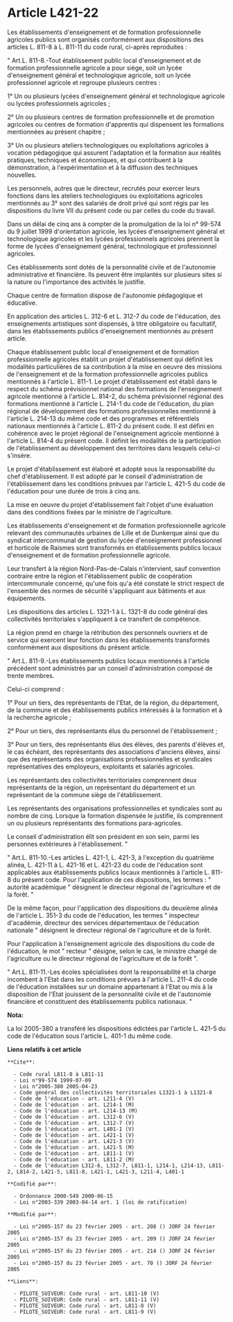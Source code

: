 # Article L421-22

Les établissements d'enseignement et de formation professionnelle agricoles publics sont organisés conformément aux
dispositions des articles L. 811-8 à L. 811-11 du code rural, ci-après reproduites : 

" Art.L. 811-8.-Tout établissement public local d'enseignement et de formation professionnelle agricole a pour siège, soit un
lycée d'enseignement général et technologique agricole, soit un lycée professionnel agricole et regroupe plusieurs centres : 

1° Un ou plusieurs lycées d'enseignement général et technologique agricole ou lycées professionnels agricoles ; 

2° Un ou plusieurs centres de formation professionnelle et de promotion agricoles ou centres de formation d'apprentis qui
dispensent les formations mentionnées au présent chapitre ; 

3° Un ou plusieurs ateliers technologiques ou exploitations agricoles à vocation pédagogique qui assurent l'adaptation et la
formation aux réalités pratiques, techniques et économiques, et qui contribuent à la démonstration, à l'expérimentation et à
la diffusion des techniques nouvelles. 

Les personnels, autres que le directeur, recrutés pour exercer leurs fonctions dans les ateliers technologiques ou
exploitations agricoles mentionnés au 3° sont des salariés de droit privé qui sont régis par les dispositions du livre VII du
présent code ou par celles du code du travail. 

Dans un délai de cinq ans à compter de la promulgation de la loi n° 99-574 du 9 juillet 1999 d'orientation agricole, les
lycées d'enseignement général et technologique agricoles et les lycées professionnels agricoles prennent la forme de lycées
d'enseignement général, technologique et professionnel agricoles. 

Ces établissements sont dotés de la personnalité civile et de l'autonomie administrative et financière. Ils peuvent être
implantés sur plusieurs sites si la nature ou l'importance des activités le justifie. 

Chaque centre de formation dispose de l'autonomie pédagogique et éducative. 

En application des articles L. 312-6 et L. 312-7 du code de l'éducation, des enseignements artistiques sont dispensés, à
titre obligatoire ou facultatif, dans les établissements publics d'enseignement mentionnés au présent article. 

Chaque établissement public local d'enseignement et de formation professionnelle agricoles établit un projet d'établissement
qui définit les modalités particulières de sa contribution à la mise en oeuvre des missions de l'enseignement et de la
formation professionnelle agricoles publics mentionnés à l'article L. 811-1. Le projet d'établissement est établi dans le
respect du schéma prévisionnel national des formations de l'enseignement agricole mentionné à l'article L. 814-2, du schéma
prévisionnel régional des formations mentionné à l'article L. 214-1 du code de l'éducation, du plan régional de développement
des formations professionnelles mentionné à l'article L. 214-13 du même code et des programmes et référentiels nationaux
mentionnés à l'article L. 811-2 du présent code. Il est défini en cohérence avec le projet régional de l'enseignement
agricole mentionné à l'article L. 814-4 du présent code. Il définit les modalités de la participation de l'établissement au
développement des territoires dans lesquels celui-ci s'insère. 

Le projet d'établissement est élaboré et adopté sous la responsabilité du chef d'établissement. Il est adopté par le conseil
d'administration de l'établissement dans les conditions prévues par l'article L. 421-5 du code de l'éducation pour une durée
de trois à cinq ans. 

La mise en oeuvre du projet d'établissement fait l'objet d'une évaluation dans des conditions fixées par le ministre de
l'agriculture. 

Les établissements d'enseignement et de formation professionnelle agricole relevant des communautés urbaines de Lille et de
Dunkerque ainsi que du syndicat intercommunal de gestion du lycée d'enseignement professionnel et horticole de Raismes sont
transformés en établissements publics locaux d'enseignement et de formation professionnelle agricole. 

Leur transfert à la région Nord-Pas-de-Calais n'intervient, sauf convention contraire entre la région et l'établissement
public de coopération intercommunale concerné, qu'une fois qu'a été constaté le strict respect de l'ensemble des normes de
sécurité s'appliquant aux bâtiments et aux équipements. 

Les dispositions des articles L. 1321-1 à L. 1321-8 du code général des collectivités territoriales s'appliquent à ce
transfert de compétence. 

La région prend en charge la rétribution des personnels ouvriers et de service qui exercent leur fonction dans les
établissements transformés conformément aux dispositions du présent article. 

" Art.L. 811-9.-Les établissements publics locaux mentionnés à l'article précédent sont administrés par un conseil
d'administration composé de trente membres. 

Celui-ci comprend : 

1° Pour un tiers, des représentants de l'Etat, de la région, du département, de la commune et des établissements publics
intéressés à la formation et à la recherche agricole ; 

2° Pour un tiers, des représentants élus du personnel de l'établissement ; 

3° Pour un tiers, des représentants élus des élèves, des parents d'élèves et, le cas échéant, des représentants des
associations d'anciens élèves, ainsi que des représentants des organisations professionnelles et syndicales représentatives
des employeurs, exploitants et salariés agricoles. 

Les représentants des collectivités territoriales comprennent deux représentants de la région, un représentant du département
et un représentant de la commune siège de l'établissement. 

Les représentants des organisations professionnelles et syndicales sont au nombre de cinq. Lorsque la formation dispensée le
justifie, ils comprennent un ou plusieurs représentants des formations para-agricoles. 

Le conseil d'administration élit son président en son sein, parmi les personnes extérieures à l'établissement. " 

" Art.L. 811-10.-Les articles L. 421-1, L. 421-3, à l'exception du quatrième alinéa, L. 421-11 à L. 421-16 et L. 421-23 du
code de l'éducation sont applicables aux établissements publics locaux mentionnés à l'article L. 811-8 du présent code. Pour
l'application de ces dispositions, les termes : " autorité académique " désignent le directeur régional de l'agriculture et
de la forêt. " 

De la même façon, pour l'application des dispositions du deuxième alinéa de l'article L. 351-3 du code de l'éducation, les
termes " inspecteur d'académie, directeur des services départementaux de l'éducation nationale " désignent le directeur
régional de l'agriculture et de la forêt. 

Pour l'application à l'enseignement agricole des dispositions du code de l'éducation, le mot " recteur " désigne, selon le
cas, le ministre chargé de l'agriculture ou le directeur régional de l'agriculture et de la forêt ". 

" Art.L. 811-11.-Les écoles spécialisées dont la responsabilité et la charge incombent à l'Etat dans les conditions prévues à
l'article L. 211-4 du code de l'éducation installées sur un domaine appartenant à l'Etat ou mis à la disposition de l'Etat
jouissent de la personnalité civile et de l'autonomie financière et constituent des établissements publics nationaux. "

**Nota:**

La loi 2005-380 a transféré les dispositions édictées par l'article L. 421-5 du code de l'éducation sous l'article L. 401-1
du même code.

**Liens relatifs à cet article**

	**Cite**:

	  - Code rural L811-8 à L811-11
	  - Loi n°99-574 1999-07-09
	  - Loi n°2005-380 2005-04-23
	  - Code général des collectivités territoriales L1321-1 à L1321-8
	  - Code de l'éducation - art. L211-4 (V)
	  - Code de l'éducation - art. L214-1 (M)
	  - Code de l'éducation - art. L214-13 (M)
	  - Code de l'éducation - art. L312-6 (V)
	  - Code de l'éducation - art. L312-7 (V)
	  - Code de l'éducation - art. L401-1 (V)
	  - Code de l'éducation - art. L421-1 (V)
	  - Code de l'éducation - art. L421-3 (V)
	  - Code de l'éducation - art. L421-5 (M)
	  - Code de l'éducation - art. L811-1 (V)
	  - Code de l'éducation - art. L811-2 (M)
	  - Code de l'éducation L312-6, L312-7, L811-1, L214-1, L214-13, L811-2, L814-2, L421-5, L811-8, L421-1, L421-3, L211-4, L401-1

	**Codifié par**:

	  - Ordonnance 2000-549 2000-06-15
	  - Loi n°2003-339 2003-04-14 art. 1 (loi de ratification)

	**Modifié par**:

	  - Loi n°2005-157 du 23 février 2005 - art. 208 () JORF 24 février 2005
	  - Loi n°2005-157 du 23 février 2005 - art. 209 () JORF 24 février 2005
	  - Loi n°2005-157 du 23 février 2005 - art. 214 () JORF 24 février 2005
	  - Loi n°2005-157 du 23 février 2005 - art. 70 () JORF 24 février 2005

	**Liens**:

	  - PILOTE_SUIVEUR: Code rural - art. L811-10 (V)
	  - PILOTE_SUIVEUR: Code rural - art. L811-11 (V)
	  - PILOTE_SUIVEUR: Code rural - art. L811-8 (V)
	  - PILOTE_SUIVEUR: Code rural - art. L811-9 (V)
